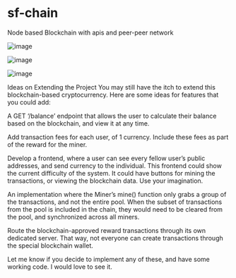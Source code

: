 # sf-chain
Node based Blockchain with apis and peer-peer network


![image](https://user-images.githubusercontent.com/87722127/174416288-399e8d50-d8bd-43eb-97c6-7e9b5c5f3dbf.png)

![image](https://user-images.githubusercontent.com/87722127/174416309-88afadfb-12a5-4402-889d-0230741fbe41.png)

![image](https://user-images.githubusercontent.com/87722127/174416319-637f2b1c-5321-4d15-9392-716a431a06fd.png)

Ideas on Extending the Project
You may still have the itch to extend this blockchain-based cryptocurrency. Here are some ideas for features that you could add:

A GET ‘/balance’ endpoint that allows the user to calculate their balance based on the blockchain, and view it at any time.

Add transaction fees for each user, of 1 currency. Include these fees as part of the reward for the miner.

Develop a frontend, where a user can see every fellow user’s public addresses, and send currency to the individual. This frontend could show the current difficulty of the system. It could have buttons for mining the transactions, or viewing the blockchain data. Use your imagination.

An implementation where the Miner’s mine() function only grabs a group of the transactions, and not the entire pool. When the subset of transactions from the pool is included in the chain, they would need to be cleared from the pool, and synchronized across all miners.

Route the blockchain-approved reward transactions through its own dedicated server. That way, not everyone can create transactions through the special blockchain wallet.

Let me know if you decide to implement any of these, and have some working code. I would love to see it.

